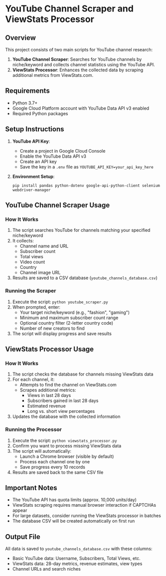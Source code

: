 # YouTube Channel Scraper and ViewStats Processor

## Overview

This project consists of two main scripts for YouTube channel research:

1. **YouTube Channel Scraper**: Searches for YouTube channels by niche/keyword and collects channel statistics using the YouTube API.
2. **ViewStats Processor**: Enhances the collected data by scraping additional metrics from ViewStats.com.

## Requirements

- Python 3.7+
- Google Cloud Platform account with YouTube Data API v3 enabled
- Required Python packages

## Setup Instructions

1. **YouTube API Key**:
   - Create a project in Google Cloud Console
   - Enable the YouTube Data API v3
   - Create an API key
   - Save the key in a `.env` file as `YOUTUBE_API_KEY=your_api_key_here`

2. **Environment Setup**:
   ```
   pip install pandas python-dotenv google-api-python-client selenium webdriver-manager
   ```

## YouTube Channel Scraper Usage

### How It Works

1. The script searches YouTube for channels matching your specified niche/keyword
2. It collects:
   - Channel name and URL
   - Subscriber count
   - Total views
   - Video count
   - Country
   - Channel image URL
3. Results are saved to a CSV database (`youtube_channels_database.csv`)

### Running the Scraper

1. Execute the script: `python youtube_scraper.py`
2. When prompted, enter:
   - Your target niche/keyword (e.g., "fashion", "gaming")
   - Minimum and maximum subscriber count range
   - Optional country filter (2-letter country code)
   - Number of new creators to find
3. The script will display progress and save results

## ViewStats Processor Usage

### How It Works

1. The script checks the database for channels missing ViewStats data
2. For each channel, it:
   - Attempts to find the channel on ViewStats.com
   - Scrapes additional metrics:
     - Views in last 28 days
     - Subscribers gained in last 28 days
     - Estimated revenue
     - Long vs. short view percentages
3. Updates the database with the collected information

### Running the Processor

1. Execute the script: `python viewstats_processor.py`
2. Confirm you want to process missing ViewStats data
3. The script will automatically:
   - Launch a Chrome browser (visible by default)
   - Process each channel one by one
   - Save progress every 10 records
4. Results are saved back to the same CSV file

## Important Notes

- The YouTube API has quota limits (approx. 10,000 units/day)
- ViewStats scraping requires manual browser interaction if CAPTCHAs appear
- For large datasets, consider running the ViewStats processor in batches
- The database CSV will be created automatically on first run

## Output File

All data is saved to `youtube_channels_database.csv` with these columns:

- Basic YouTube data: Username, Subscribers, Total Views, etc.
- ViewStats data: 28-day metrics, revenue estimates, view types
- Channel URLs and search niches
